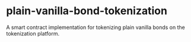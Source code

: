 # plain-vanilla-bond-tokenization
A smart contract implementation for tokenizing plain vanilla bonds on the tokenization platform.
